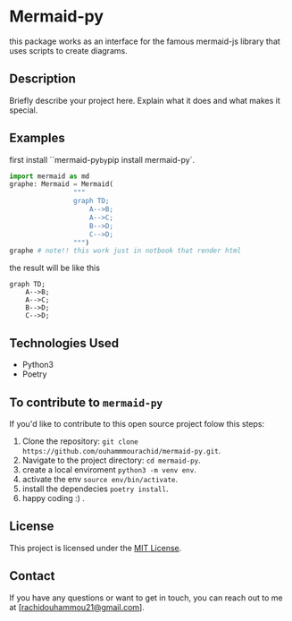 # Mermaid-py

this package works as an interface for the famous mermaid-js library that uses scripts to create diagrams.

## Description

Briefly describe your project here. Explain what it does and what makes it special.

## Examples
first install ``mermaid-py` by `pip install mermaid-py`.
```python
import mermaid as md
graphe: Mermaid = Mermaid(
                """
                graph TD;
                    A-->B;
                    A-->C;
                    B-->D;
                    C-->D;
                """)
graphe # note!! this work just in notbook that render html
```
the result will be like this

```mermaid
graph TD;
    A-->B;
    A-->C;
    B-->D;
    C-->D;
```

## Technologies Used

- Python3
- Poetry

## To contribute to `mermaid-py`

If you'd like to contribute to this open source project folow this steps:

1. Clone the repository: `git clone https://github.com/ouhammmourachid/mermaid-py.git`.
2. Navigate to the project directory: `cd mermaid-py`.
3. create a local enviroment `python3 -m venv env`.
4. activate the env `source env/bin/activate`.
5. install the dependecies `poetry install`.
6. happy coding :) .


## License

This project is licensed under the [MIT License](LICENSE).

## Contact

If you have any questions or want to get in touch, you can reach out to me at [rachidouhammou21@gmail.com].
